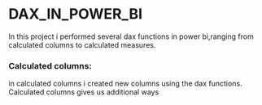 # DAX_IN_POWER_BI

In this project i performed several dax functions in power bi,ranging from calculated columns to calculated measures.

### Calculated columns:

in calculated columns i created new columns using the dax functions. Calculated columns gives us additional ways 